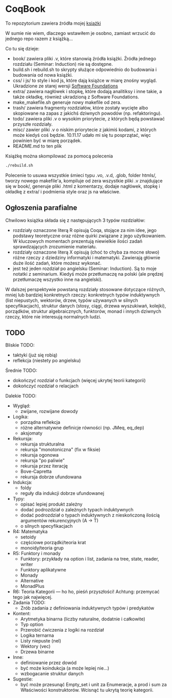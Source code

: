 # CoqBook

To repozytorium zawiera źródła mojej [książki](https://zeimer.github.io/)

W sumie nie wiem, dlaczego wstawiłem je osobno, zamiast wrzucić do jednego repo razem z książką...

Co tu się dzieje:
- book/ zawiera pliki .v, które stanowią źródła książki. Źródła jednego rozdziału (Seminar: Induction) nie są dostępne.
- build.sh i rebuild.sh to skrypty służące odpowiednio do budowania i budowania od nowa książki.
- css/ i js/ to style i kod js, które dają książce w miarę znośny wygląd. Ukradzione ze starej wersji [Software Foundations](https://softwarefoundations.cis.upenn.edu/)
- extra/ zawiera nagłówek i stopkę, które dodają analitiksy i inne takie, a także okładkę, również ukradzioną z Software Foundations.
- make_makefile.sh generuje nowy makefile od zera.
- trash/ zawiera fragmenty rozdziałów, które zostały wycięte albo skopiowane na zapas z jakichś dziwnych powodów (np. refaktoringu).
- todo/ zawiera pliki .v o wysokim priorytecie, z których będą powstawać przyszłe rozdziały.
- misc/ zawier pliki .v o niskim priorytecie z jakimiś kodami, z których może kiedyś coś będzie. 10.11.17 udało mi się tu posprzątać, więc powinien być w miarę porządek.
- README.md to ten plik

Książkę można skompilować za pomocą polecenia
```bash
./rebuild.sh
```
Polecenie to usuwa wszystkie śmieci typu .vo, .v.d, .glob, folder htmls/, tworzy nowego makefile'a, kompiluje od zera wszystkie pliki .v znajdujące się w book/, generuje pliki .html z komentarzy, dodaje nagłówek, stopkę i okładkę z extra/ i podmienia style oraz js na właściwe.

## Ogłoszenia parafialne

Chwilowo książka składa się z następujących 3 typów rozdziałów:
- rozdziały oznaczone literą R opisują Coqa, stojące za nim idee, jego podstawy teoretyczne oraz różne quirki związane z jego użytkowaniem. W kluczowych momentach prezentują niewielkie ilości zadań sprawdzających zrozumienie materiału.
- rozdziały oznaczone literą X opisują (choć to chyba za mocne słowo) różne rzeczy z dziedziny informatyki i matematyki. Zawierają głównie duże ilość zadań, które możesz wykonać.
- jest też jeden rozdział po angielsku (Seminar: Induction). Są to moje notatki z seminarium. Kiedyś może przetłumaczę na polski (ale prędzej przetłumaczę wszystko inne na angielski).

W dalszej perspektywie powstaną rozdziały stosowane dotyczące różnych, mniej lub bardziej konkretnych rzeczy: konkretnych typów induktywnych (list niepustych, wektorów, drzew, typów używanych w silnych specyfikacjach), struktur danych (stosy, ciągi, drzewa wyszukiwań, kolejki), porządków, struktur algebraicznych, funktorów, monad i innych dziwnych rzeczy, które nie interesują normalnych ludzi.

## TODO

Bliskie TODO:
- taktyki (już się robią)
- reflekcja (niestety po angielsku)

Średnie TODO:
- dokończyć rozdział o funkcjach (więcej ukrytej teorii kategorii)
- dokończyć rozdział o relacjach

Dalekie TODO:
- Wygląd:
  - zwijane, rozwijane dowody
- Logika:
  - porządna reflekcja
  - różne alternatywne definicje równości (np. JMeq, eq_dep)
  - aksjomaty
- Rekursja:
  - rekursja strukturalna
  - rekursja "monotoniczna" (fix w fiksie)
  - rekursja ogonowa
  - rekursja "po paliwie"
  - rekursja przez iterację
  - Bove-Capretta
  - rekursja dobrze ufundowana
- Indukcja:
  - foldy
  - reguły dla indukcji dobrze ufundowanej
- Typy:
  - opisać lepiej produkt zależny
  - dodać podrozdział o zależnych typach induktywnych
  - dodać podrozdział o typach induktywnych z nieskończoną ilością argumentów rekurencyjnych (A -> T)
  - o silnych specyfikacjach
- R4: Matematyka
  - setoidy
  - częściowe porządki/teoria krat
  - monoidy/teoria grup
- R5: Funktory i monady
  - Funktory: przykłady na option i list, zadania na tree, state, reader, writer
  - Funktory aplikatywne
  - Monady
  - Alternative
  - MonadPlus
- R6: Teoria Kategorii — ho ho, pieśń przyszłości! Achtung: przemycać tego jak najwięcej.
- Zadania TODO:
  - Zrób zadania z definiowania induktywnych typów i predykatów
- Kontent:
  - Arytmetyka binarna (liczby naturalne, dodatnie i całkowite)
  - Typ option
  - Przerobić ćwiczenia z logiki na rozdział
  - Logika ternarna
  - Listy niepuste (nel)
  - Wektory (vec)
  - Drzewa binarne
- Inne:
  - definiowanie przez dowód
  - być może koindukcja (a może lepiej nie...)
  - wzbogacanie struktur danych
- Sugestie:
  - być może przesunąć Empty_set i unit za Enumeracje, a prod i sum za Właściwości konstruktorów. Wcisnąć tu ukrytą teorię kategorii.
